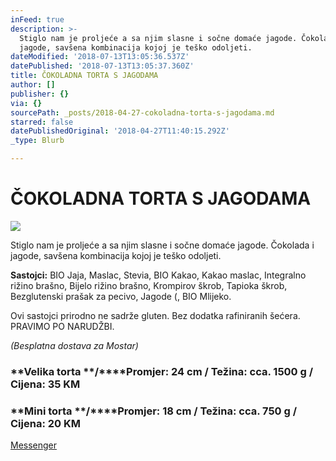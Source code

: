 ```yaml
---
inFeed: true
description: >-
  Stiglo nam je proljeće a sa njim slasne i sočne domaće jagode. Čokolada i
  jagode, savšena kombinacija kojoj je teško odoljeti.
dateModified: '2018-07-13T13:05:36.537Z'
datePublished: '2018-07-13T13:05:37.360Z'
title: ČOKOLADNA TORTA S JAGODAMA
author: []
publisher: {}
via: {}
sourcePath: _posts/2018-04-27-cokoladna-torta-s-jagodama.md
starred: false
datePublishedOriginal: '2018-04-27T11:40:15.292Z'
_type: Blurb

---
```

# ČOKOLADNA TORTA S JAGODAMA
![](https://the-grid-user-content.s3-us-west-2.amazonaws.com/3eea2fcb-7859-47ca-aead-8c02952038c6.jpg)

Stiglo nam je proljeće a sa njim slasne i sočne domaće jagode. Čokolada i jagode, savšena kombinacija kojoj je teško odoljeti.

**Sastojci:** BIO Jaja, Maslac, Stevia, BIO Kakao, Kakao maslac, Integralno rižino brašno, Bijelo rižino brašno, Krompirov škrob, Tapioka škrob, Bezglutenski prašak za pecivo, Jagode (, BIO Mlijeko.

Ovi sastojci prirodno ne sadrže gluten. Bez dodatka rafiniranih šećera. PRAVIMO PO NARUDŽBI.

_(Besplatna dostava za Mostar)_

### **Velika torta **/****Promjer: 24 cm / Težina: cca. 1500 g / Cijena: 35 KM

### **Mini torta **/****Promjer: 18 cm / Težina: cca. 750 g / Cijena: 20 KM
[Messenger][0]

[0]: https://www.messenger.com/t/greenday.kolaci.peciva